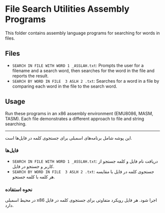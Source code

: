 # File Search Utilities Assembly Programs

This folder contains assembly language programs for searching for words in files.

## Files
- `SEARCH IN FILE WITH WORD 1 _ASSLAH.txt`: Prompts the user for a filename and a search word, then searches for the word in the file and reports the result.
- `SEARCH BY WORD IN FILE  3 ASLH 2 .txt`: Searches for a word in a file by comparing each word in the file to the search word.

## Usage
Run these programs in an x86 assembly environment (EMU8086, MASM, TASM). Each file demonstrates a different approach to file and string searching.

---

این پوشه شامل برنامه‌های اسمبلی برای جستجوی کلمه در فایل‌ها است.

### فایل‌ها
- `SEARCH IN FILE WITH WORD 1 _ASSLAH.txt`: دریافت نام فایل و کلمه جستجو از کاربر و جستجو در فایل.
- `SEARCH BY WORD IN FILE  3 ASLH 2 .txt`: جستجوی کلمه در فایل با مقایسه هر کلمه با کلمه جستجو.

### نحوه استفاده
در محیط اسمبلی x86 اجرا شود. هر فایل رویکرد متفاوتی برای جستجوی کلمه در فایل دارد.
